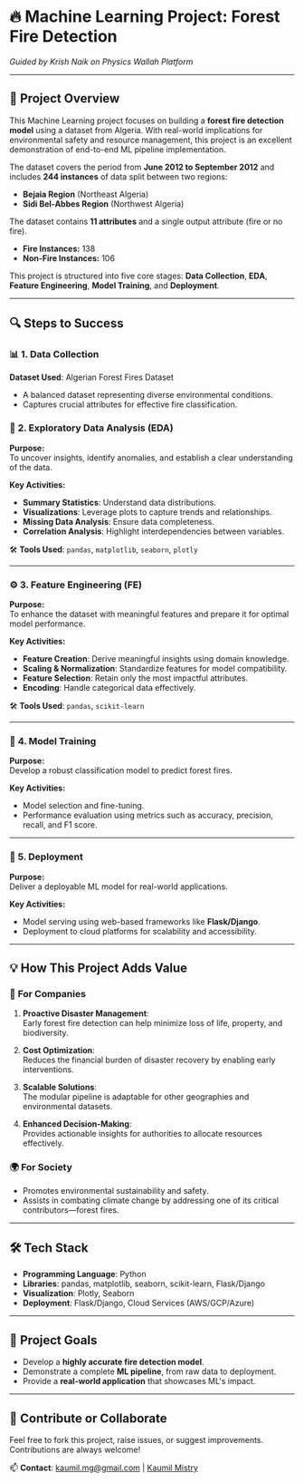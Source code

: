 # 🔥 **Machine Learning Project: Forest Fire Detection**  
*Guided by Krish Naik on Physics Wallah Platform*  

---

## 🌟 **Project Overview**

This Machine Learning project focuses on building a **forest fire detection model** using a dataset from Algeria. With real-world implications for environmental safety and resource management, this project is an excellent demonstration of end-to-end ML pipeline implementation.  

The dataset covers the period from **June 2012 to September 2012** and includes **244 instances** of data split between two regions:  
- **Bejaia Region** (Northeast Algeria)  
- **Sidi Bel-Abbes Region** (Northwest Algeria)  

The dataset contains **11 attributes** and a single output attribute (fire or no fire).  
- **Fire Instances:** 138  
- **Non-Fire Instances:** 106  

This project is structured into five core stages: **Data Collection**, **EDA**, **Feature Engineering**, **Model Training**, and **Deployment**.

---

## 🔍 **Steps to Success**  

### 📊 **1. Data Collection**  
**Dataset Used**: Algerian Forest Fires Dataset  
- A balanced dataset representing diverse environmental conditions.
- Captures crucial attributes for effective fire classification.

### 🔎 **2. Exploratory Data Analysis (EDA)**  
**Purpose:**  
To uncover insights, identify anomalies, and establish a clear understanding of the data.  

**Key Activities:**  
- **Summary Statistics**: Understand data distributions.  
- **Visualizations**: Leverage plots to capture trends and relationships.  
- **Missing Data Analysis**: Ensure data completeness.  
- **Correlation Analysis**: Highlight interdependencies between variables.  

🛠 **Tools Used**: `pandas`, `matplotlib`, `seaborn`, `plotly`

---

### ⚙️ **3. Feature Engineering (FE)**  
**Purpose:**  
To enhance the dataset with meaningful features and prepare it for optimal model performance.  

**Key Activities:**  
- **Feature Creation**: Derive meaningful insights using domain knowledge.  
- **Scaling & Normalization**: Standardize features for model compatibility.  
- **Feature Selection**: Retain only the most impactful attributes.  
- **Encoding**: Handle categorical data effectively.  

🛠 **Tools Used**: `pandas`, `scikit-learn`

---

### 🤖 **4. Model Training**  
**Purpose:**  
Develop a robust classification model to predict forest fires.  

**Key Activities:**  
- Model selection and fine-tuning.  
- Performance evaluation using metrics such as accuracy, precision, recall, and F1 score.  

---

### 🚀 **5. Deployment**  
**Purpose:**  
Deliver a deployable ML model for real-world applications.  

**Key Activities:**  
- Model serving using web-based frameworks like **Flask/Django**.  
- Deployment to cloud platforms for scalability and accessibility.  

---

## 💡 **How This Project Adds Value**

### 🔑 **For Companies**  
1. **Proactive Disaster Management**:  
   Early forest fire detection can help minimize loss of life, property, and biodiversity.  

2. **Cost Optimization**:  
   Reduces the financial burden of disaster recovery by enabling early interventions.  

3. **Scalable Solutions**:  
   The modular pipeline is adaptable for other geographies and environmental datasets.  

4. **Enhanced Decision-Making**:  
   Provides actionable insights for authorities to allocate resources effectively.  

### 🌍 **For Society**  
- Promotes environmental sustainability and safety.  
- Assists in combating climate change by addressing one of its critical contributors—forest fires.

---

## 🛠️ **Tech Stack**  

- **Programming Language**: Python  
- **Libraries**: pandas, matplotlib, seaborn, scikit-learn, Flask/Django  
- **Visualization**: Plotly, Seaborn  
- **Deployment**: Flask/Django, Cloud Services (AWS/GCP/Azure)  

---

## 🎯 **Project Goals**  
- Develop a **highly accurate fire detection model**.  
- Demonstrate a complete **ML pipeline**, from raw data to deployment.  
- Provide a **real-world application** that showcases ML's impact.

---

## 🤝 **Contribute or Collaborate**  
Feel free to fork this project, raise issues, or suggest improvements. Contributions are always welcome!  

📫 **Contact**: [kaumil.mg@gmail.com](mailto:kaumil.mg@gmail.com) | [Kaumil Mistry](https://www.linkedin.com/in/kaumil-mistry/)  
